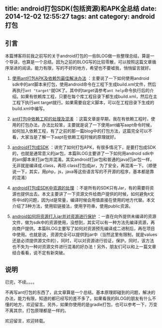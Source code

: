 title: android打包SDK(包括资源)和APK全总结
date: 2014-12-02 12:55:27
tags: ant
category: android打包
---
## 引言
本篇博客将前我之前写的关于android打包的一些BLOG做一些整理总结，算是一个导读，也算是一个总结。因为之前的BLOG写的比较零散，可以按照这篇文章循序渐进的阅读。能力有限，写的不好的地方，希望也不要嘘我，悄悄留言就好。


1. [使用ant打包APK及依赖包最佳解决办法](/2014/10/13/ant-apk-with-lib/ "使用ant打包APK及依赖包最佳解决办法") ：主要说了一下如何使用android sdk中的ant脚本来打包，使用android命令在工程下生成build.xml文件，然后再执行`ant "target"`就OK了。其中的target请参考`ant help`命令执行后的介绍。如果有依赖库工程，只要在每个库工程目录下都生成build.xml，然后在主工程下执行ant target就行。如果需要自定义脚本，可以在工程目录下生成的build.xml中编写。


2. [ant打包中依赖工程的处理及混淆](/2014/03/04/ant-src-lib-proguard/ "ant打包中依赖工程的处理及混淆") ：这篇文章是早期，我在有依赖工程时，使用的打包办法，办法比较笨，主要就是说了一下使用ant编写aapt命令时候，如何加入依赖工程，有了之前的那一篇blog中的打包方法，这篇完全可以不看，大家当是了解一下aapt在依赖工程时候的原理就好。

3. [android打包成SDK](/2014/12/02/android-ant-sdk/ "android打包成SDK") ：讲完了如何打包APK，有很多情况下，是要打包成SDK的，也就是通常意义的jar包，本篇BLOG主要讲了一下如何用android sdk中的ant脚本来打jar包并混淆。其实android打jar包和普通的java打jar包一样，无非就是编译成.class，再将.class打包成jar，为了安全，再混淆一下。（顺便说一下，其实，用php，js，java等这些语言写的不开源的程序，基本都是靠的混淆）

4. [android打包成SDK中资源的处理](/2014/02/28/android-lib-res/ "android打包成SDK中资源的处理") ：不是所有的SDK只有Jar，有的需要将资源也提供出去。本文主要讲了一下资源文件给商户提供的时候，如何避免`R`文件中id的问题，因为id是常量，编译时候会用值直接在使用的地方代替。本文介绍了3种方法，使用软链接法，使用字符串，使用public资源。

5. [android如何将资源打入jar并对资源进行保护](/2014/10/28/res-safty-in-sdk/ "android如何将资源打入jar并对资源进行保护") ：一直在向外提供未编译的资源文件，做为sdk中的资源使用，没想到，其实可以有一种方法先编译资源，再向商户提供。本篇BLOG主要写了如何对资源预先编译成二进制后，再在项目中使用。也就是说，资源完全可以提供到jar中（当然这里有限制，就是values还是必须提供源文件的），同时，可以对资源进行验证，保护。同时，该方法也不失为一种对资源文件进行混淆的好办法！另外，朋友们可以和上一篇文章结合看看，说不定有新突破。

## 说明
已完，不续。。。。

不再写ant打包的东西了，此文章算是一个总结。基本原理即碰到的问题，解决的办法，能力有限，知道的都已经写的差不多了。如果看我的BLOG的朋友有什么不懂的地方，欢迎留言。另外，如果你使用的是gradle打包，也可以参考一下，万变不离其宗，打包原理都是一样的。

欢迎留言，欢迎转载。